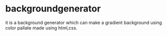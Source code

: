 # backgroundgenerator
it is a background generator which can make a gradient background using color pallate made using html,css.
